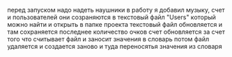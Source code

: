 перед запуском надо надеть наушники
в работу я добавил музыку, счет и пользователей
они созраняются в текстовый файл "Users" который можно найти и открыть в папке проекта
текстовый файл обновляется и там сохраняется последнее количество очков
счет обновляется за счет того что считывает файл и заносит значения в словарь потом файл удаляется и создается заново и туда переносятья значения из словаря
